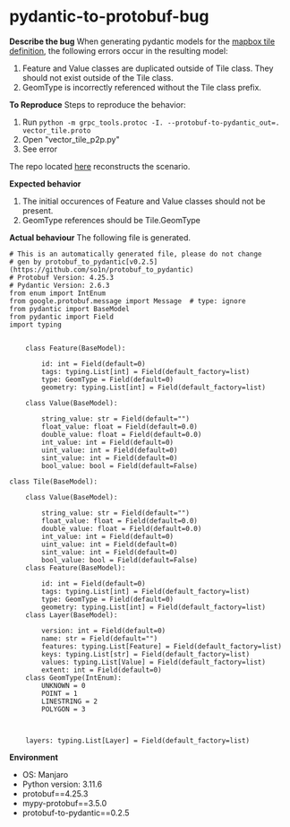 # pydantic-to-protobuf-bug

**Describe the bug**
When generating pydantic models for the [mapbox tile definition](https://github.com/mapbox/vector-tile-spec/blob/master/2.1/vector_tile.proto),
the following errors occur in the resulting model:

1. Feature and Value classes are duplicated outside of Tile class. They should not exist outside of the Tile class.
2. GeomType is incorrectly referenced without the Tile class prefix. 

**To Reproduce**
Steps to reproduce the behavior:
1. Run `python -m grpc_tools.protoc -I. --protobuf-to-pydantic_out=. vector_tile.proto`
2. Open "vector_tile_p2p.py"
3. See error

The repo located [here](https://github.com/bimpbomp/pydantic-to-protobuf-bug) reconstructs the scenario.

**Expected behavior**
1. The initial occurences of Feature and Value classes should not be present.
2. GeomType references should be Tile.GeomType

**Actual behaviour**
The following file is generated.
```
# This is an automatically generated file, please do not change
# gen by protobuf_to_pydantic[v0.2.5](https://github.com/so1n/protobuf_to_pydantic)
# Protobuf Version: 4.25.3 
# Pydantic Version: 2.6.3 
from enum import IntEnum
from google.protobuf.message import Message  # type: ignore
from pydantic import BaseModel
from pydantic import Field
import typing


    class Feature(BaseModel):

        id: int = Field(default=0) 
        tags: typing.List[int] = Field(default_factory=list) 
        type: GeomType = Field(default=0) 
        geometry: typing.List[int] = Field(default_factory=list) 

    class Value(BaseModel):

        string_value: str = Field(default="") 
        float_value: float = Field(default=0.0) 
        double_value: float = Field(default=0.0) 
        int_value: int = Field(default=0) 
        uint_value: int = Field(default=0) 
        sint_value: int = Field(default=0) 
        bool_value: bool = Field(default=False) 

class Tile(BaseModel):

    class Value(BaseModel):

        string_value: str = Field(default="") 
        float_value: float = Field(default=0.0) 
        double_value: float = Field(default=0.0) 
        int_value: int = Field(default=0) 
        uint_value: int = Field(default=0) 
        sint_value: int = Field(default=0) 
        bool_value: bool = Field(default=False) 
    class Feature(BaseModel):

        id: int = Field(default=0) 
        tags: typing.List[int] = Field(default_factory=list) 
        type: GeomType = Field(default=0) 
        geometry: typing.List[int] = Field(default_factory=list) 
    class Layer(BaseModel):

        version: int = Field(default=0) 
        name: str = Field(default="") 
        features: typing.List[Feature] = Field(default_factory=list) 
        keys: typing.List[str] = Field(default_factory=list) 
        values: typing.List[Value] = Field(default_factory=list) 
        extent: int = Field(default=0) 
    class GeomType(IntEnum):
        UNKNOWN = 0
        POINT = 1
        LINESTRING = 2
        POLYGON = 3



    layers: typing.List[Layer] = Field(default_factory=list) 

```

**Environment**
 - OS: Manjaro 
 - Python version: 3.11.6
 - protobuf==4.25.3
 - mypy-protobuf==3.5.0
 - protobuf-to-pydantic==0.2.5
